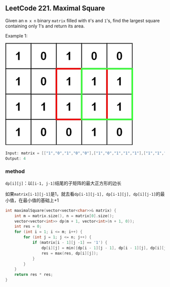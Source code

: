 ## LeetCode 221. Maximal Square

Given an `m x n` binary `matrix` filled with `0`'s and `1`'s, find the largest square containing only 1's and return its area.

Example 1:

![](https://github.com/kavinwkp/blogimage/raw/main/img/LeetCode/221/max1grid.jpg)

```cpp
Input: matrix = [["1","0","1","0","0"],["1","0","1","1","1"],["1","1","1","1","1"],["1","0","0","1","0"]]
Output: 4
```

### method

`dp[i][j]`：以`[i-1, j-1]`结尾的子矩阵的最大正方形的边长

如果`matrix[i-1][j-1]`是1，就去看`dp[i-1][j-1], dp[i-1][j], dp[i][j-1]`的最小值，在最小值的基础上+1

```cpp
int maximalSquare(vector<vector<char>>& matrix) {
    int m = matrix.size(), n = matrix[0].size();
    vector<vector<int>> dp(m + 1, vector<int>(n + 1, 0));
    int res = 0;
    for (int i = 1; i <= m; i++) {
        for (int j = 1; j <= n; j++) {
            if (matrix[i - 1][j -1] == '1') {
                dp[i][j] = min({dp[i - 1][j - 1], dp[i - 1][j], dp[i][j - 1]}) + 1;
                res = max(res, dp[i][j]);
            }
        }
    }
    return res * res;
}
```